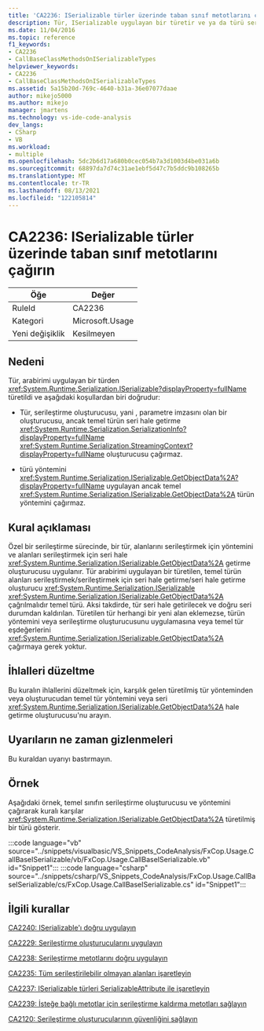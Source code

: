 ```yaml
---
title: 'CA2236: ISerializable türler üzerinde taban sınıf metotlarını çağırın'
description: Tür, ISerializable uygulayan bir türetir ve ya da türü serileştirme oluşturucusu uygulayan, ancak temel türün serileştirme oluşturucusu çağırmaz; veya türü GetObjectData uygular, ancak temel türün GetObjectData yöntemini çağırmaz.
ms.date: 11/04/2016
ms.topic: reference
f1_keywords:
- CA2236
- CallBaseClassMethodsOnISerializableTypes
helpviewer_keywords:
- CA2236
- CallBaseClassMethodsOnISerializableTypes
ms.assetid: 5a15b20d-769c-4640-b31a-36e07077daae
author: mikejo5000
ms.author: mikejo
manager: jmartens
ms.technology: vs-ide-code-analysis
dev_langs:
- CSharp
- VB
ms.workload:
- multiple
ms.openlocfilehash: 5dc2b6d17a680b0cec054b7a3d1003d4be031a6b
ms.sourcegitcommit: 68897da7d74c31ae1ebf5d47c7b5ddc9b108265b
ms.translationtype: MT
ms.contentlocale: tr-TR
ms.lasthandoff: 08/13/2021
ms.locfileid: "122105814"
---
```

# <a name="ca2236-call-base-class-methods-on-iserializable-types"></a>CA2236: ISerializable türler üzerinde taban sınıf metotlarını çağırın

|Öğe|Değer|
|-|-|
|RuleId|CA2236|
|Kategori|Microsoft.Usage|
|Yeni değişiklik|Kesilmeyen|

## <a name="cause"></a>Nedeni
Tür, arabirimi uygulayan bir türden <xref:System.Runtime.Serialization.ISerializable?displayProperty=fullName> türetildi ve aşağıdaki koşullardan biri doğrudur:

- Tür, serileştirme oluşturucusu, yani , parametre imzasını olan bir oluşturucusu, ancak temel türün seri hale getirme <xref:System.Runtime.Serialization.SerializationInfo?displayProperty=fullName> <xref:System.Runtime.Serialization.StreamingContext?displayProperty=fullName> oluşturucusu çağırmaz.

- türü yöntemini <xref:System.Runtime.Serialization.ISerializable.GetObjectData%2A?displayProperty=fullName> uygulayan ancak temel <xref:System.Runtime.Serialization.ISerializable.GetObjectData%2A> türün yöntemini çağırmaz.

## <a name="rule-description"></a>Kural açıklaması
Özel bir serileştirme sürecinde, bir tür, alanlarını serileştirmek için yöntemini ve alanları serileştirmek için seri hale <xref:System.Runtime.Serialization.ISerializable.GetObjectData%2A> getirme oluşturucusu uygulanır. Tür arabirimi uygulayan bir türetilen, temel türün alanları serileştirmek/serileştirmek için seri hale getirme/seri hale getirme oluşturucu <xref:System.Runtime.Serialization.ISerializable> <xref:System.Runtime.Serialization.ISerializable.GetObjectData%2A> çağrılmalıdır temel türü. Aksi takdirde, tür seri hale getirilecek ve doğru seri durumdan kaldırılan. Türetilen tür herhangi bir yeni alan eklemezse, türün yöntemini veya serileştirme oluşturucusunu uygulamasına veya temel tür eşdeğerlerini <xref:System.Runtime.Serialization.ISerializable.GetObjectData%2A> çağırmaya gerek yoktur.

## <a name="how-to-fix-violations"></a>İhlalleri düzeltme
Bu kuralın ihlallerini düzeltmek için, karşılık gelen türetilmiş tür yönteminden veya oluşturucudan temel tür yöntemini veya seri <xref:System.Runtime.Serialization.ISerializable.GetObjectData%2A> hale getirme oluşturucusu'nu arayın.

## <a name="when-to-suppress-warnings"></a>Uyarıların ne zaman gizlenmeleri
Bu kuraldan uyarıyı bastırmayın.

## <a name="example"></a>Örnek
Aşağıdaki örnek, temel sınıfın serileştirme oluşturucusu ve yöntemini çağırarak kuralı karşılar <xref:System.Runtime.Serialization.ISerializable.GetObjectData%2A> türetilmiş bir türü gösterir.

:::code language="vb" source="../snippets/visualbasic/VS_Snippets_CodeAnalysis/FxCop.Usage.CallBaseISerializable/vb/FxCop.Usage.CallBaseISerializable.vb" id="Snippet1":::
:::code language="csharp" source="../snippets/csharp/VS_Snippets_CodeAnalysis/FxCop.Usage.CallBaseISerializable/cs/FxCop.Usage.CallBaseISerializable.cs" id="Snippet1":::

## <a name="related-rules"></a>İlgili kurallar
[CA2240: ISerializable'ı doğru uygulayın](../code-quality/ca2240.md)

[CA2229: Serileştirme oluşturucularını uygulayın](/dotnet/fundamentals/code-analysis/quality-rules/ca2229)

[CA2238: Serileştirme metotlarını doğru uygulayın](../code-quality/ca2238.md)

[CA2235: Tüm serileştirilebilir olmayan alanları işaretleyin](/dotnet/fundamentals/code-analysis/quality-rules/ca2235)

[CA2237: ISerializable türleri SerializableAttribute ile işaretleyin](/dotnet/fundamentals/code-analysis/quality-rules/ca2237)

[CA2239: İsteğe bağlı metotlar için serileştirme kaldırma metotları sağlayın](../code-quality/ca2239.md)

[CA2120: Serileştirme oluşturucularının güvenliğini sağlayın](../code-quality/ca2120.md)
